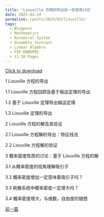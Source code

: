 ```yaml
---
title: 'Liouville 方程的导出及一些性质讨论'
date: 2025-03-24
permalink: /posts/2025/03/liouville/
tags:
  - Blogpost
  - Mathematics
  - Dynamical System
  - Ensemble forecast
  - Linear Algebra
  - PIP-RANDPDE
  - 11-30 Pages
---
```



[Click to download](/files/blog/2025-03-24-liouville.pdf)

1 Liouville 方程的导出

1.1 Liouville 方程回顾及基于输运定理的导出

1.2 基于 Liouville 定理导出输运定理

1.3 Liouville 定理的导出

2 Liouville 方程的解及其验证

2.1 Liouville 方程解的导出：特征线法

2.2 Liouville 方程解的验证

3 概率密度性质的讨论：基于 Liouville 方程的解

3.1 从概率密度的视角理解吸引子

3.2 概率密度增加一定意味着吸引子吗？

3.3 耗散系统中概率密度一定增大吗？

3.4 概率密度增大，与维数，自由度的随想

[前一篇](https://vortexer99.github.io/posts/2024/09/liouville/)
